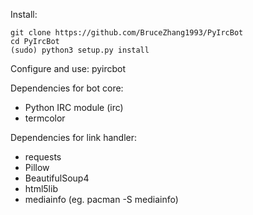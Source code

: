 Install:
```
git clone https://github.com/BruceZhang1993/PyIrcBot
cd PyIrcBot
(sudo) python3 setup.py install
```

Configure and use:
pyircbot

Dependencies for bot core:

- Python IRC module (irc)
- termcolor

Dependencies for link handler:

- requests
- Pillow
- BeautifulSoup4
- html5lib
- mediainfo (eg. pacman -S mediainfo)
